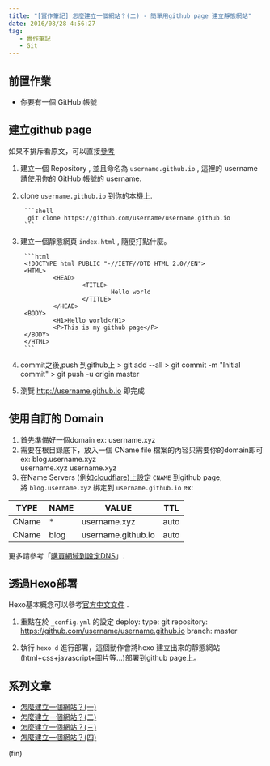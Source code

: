 ```yaml
---
title: "[實作筆記] 怎麼建立一個網站？(二) - 簡單用github page 建立靜態網站"
date: 2016/08/28 4:56:27 
tag:
   - 實作筆記
   - Git
---
```


## 前置作業

- 你要有一個 GitHub 帳號

## 建立github page

如果不排斥看原文，可以直接[參考](https://pages.github.com/)  

1. 建立一個 Repository , 並且命名為 `username.github.io` , 這裡的 username 請使用你的 GitHub 帳號的 username.  
2. clone `username.github.io` 到你的本機上.

        ```shell
         git clone https://github.com/username/username.github.io
        ```

3. 建立一個靜態網頁 `index.html` , 隨便打點什麼。  

        ```html
        <!DOCTYPE html PUBLIC "-//IETF//DTD HTML 2.0//EN">
        <HTML>
                <HEAD>
                        <TITLE>
                                Hello world
                        </TITLE>
                </HEAD>
        <BODY>
                <H1>Hello world</H1>
                <P>This is my github page</P>
        </BODY>
        </HTML>
        ```

4. commit之後,push 到github上
        > git add --all
        > git commit -m "Initial commit"
        > git push -u origin master

5. 瀏覽  <http://username.github.io> 即完成

## 使用自訂的 Domain

1. 首先準備好一個domain ex: username.xyz
2. 需要在根目錄底下，放入一個 CName file
檔案的內容只需要你的domain即可  
ex:
        blog.username.xyz  
        username.xyz
        username.xyz
3. 在Name Servers (例如[cloudflare](https://www.cloudflare.com/))上設定 `CNAME` 到github page,  
將 `blog.username.xyz` 綁定到 `username.github.io`
ex:

| TYPE | NAME | VALUE | TTL |
|---|---|---|---|
| CName  | * | username.xyz | auto |
| CName  | blog | username.github.io | auto |

更多請參考「[購買網域到設定DNS](http://blog.marsen.me/2016/08/21/setting_DNS_with_google/)」.

## 透過Hexo部署

Hexo基本概念可以參考[官方中文文件](https://hexo.io/zh-tw/docs/index.html) .

1. 重點在於 `_config.yml` 的設定
        deploy:
          type: git
          repository: <https://github.com/username/username.github.io>
          branch: master

2. 執行 `hexo d` 進行部署，這個動作會將hexo 建立出來的靜態網站(html+css+javascript+圖片等…)部署到github page上。

## 系列文章

- [怎麼建立一個網站？(一)](https://blog.marsen.me/2016/08/21/2016/setting_DNS_with_google/)
- [怎麼建立一個網站？(二)](https://blog.marsen.me/2016/08/28/2016/how_to_use_github_page/)
- [怎麼建立一個網站？(三)](https://blog.marsen.me/2016/09/04/2016/http2_by_cloudflare/)
- [怎麼建立一個網站？(四)](https://blog.marsen.me/2020/10/22/2020/google_domain_forward_mail/)

(fin)
